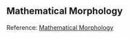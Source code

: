 ## Mathematical Morphology

Reference: [Mathematical Morphology](http://fourier.eng.hmc.edu/e161/lectures/morphology/index.html)


